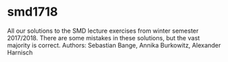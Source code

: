 # smd1718
All our solutions to the SMD lecture exercises from winter semester 2017/2018. There are some mistakes in these solutions, but the vast majority is correct.
Authors: Sebastian Bange, Annika Burkowitz, Alexander Harnisch
